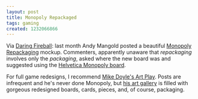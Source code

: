 ```yaml
---
layout: post
title: Monopoly Repackaged
tags: gaming
created: 1232066866
---
```

Via [Daring Fireball](http://daringfireball.net/linked/2008/12/22/monopoly-repackaging):  last month Andy Mangold posted a beautiful [Monopoly Repackaging](http://www.andymangold.com/monopoly-repackaging/) mockup.  Commenters, apparently unaware that *repackaging* involves only the *packaging*, asked where the new board was and suggested using the [Helvetica Monopoly board](http://www.zukunft.fr/pagehelvet.htm).<!--break-->

For full game redesigns, I recommend [Mike Doyle's Art Play](http://mdoyle.blogspot.com/).  Posts are infrequent and he's never done Monopoly, but [his art gallery](http://mdoyle2.blogspot.com/) is filled with gorgeous redesigned boards, cards, pieces, and, of course, packaging.
